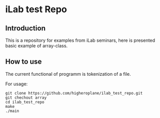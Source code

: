 # iLab test Repo

## Introduction

This is a repository for examples from iLab seminars, here is presented basic example of array-class.
## How to use

The current functional of programm is tokenization of a file.

For usage:

```
git clone https://github.com/higheroplane/ilab_test_repo.git
git chechout array
cd ilab_test_repo
make
./main
```
